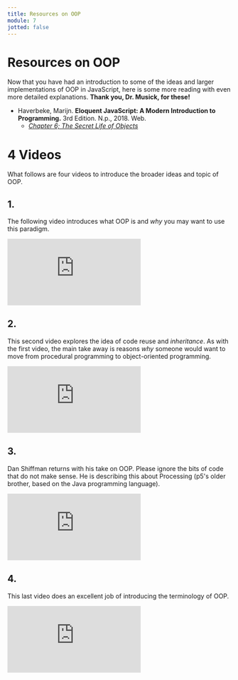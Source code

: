 ```yaml
---
title: Resources on OOP
module: 7
jotted: false
---
```


# Resources on OOP

Now that you have had an introduction to some of the ideas and larger implementations of OOP in JavaScript, here is some more reading with even more detailed explanations. **Thank you, Dr. Musick, for these!**

- Haverbeke, Marijn. **Eloquent JavaScript: A Modern Introduction to Programming.** 3rd Edition. N.p., 2018. Web.
    - [_Chapter 6; The Secret Life of Objects_](https://eloquentjavascript.net/3rd_edition/06_object.html)


# 4 Videos

What follows are four videos to introduce the broader ideas and topic of OOP.

## 1.

The following video introduces what OOP is and _why_ you may want to use this paradigm.

<div class="embed-responsive embed-responsive-16by9"><iframe class="embed-responsive-item" src="https://www.youtube.com/embed/SS-9y0H3Si8" frameborder="0" allowfullscreen></iframe></div>

## 2.

This second video explores the idea of code reuse and _inheritance_. As with the first video, the main take away is reasons _why_ someone would want to move from procedural programming to object-oriented programming.

<div class="embed-responsive embed-responsive-16by9"><iframe class="embed-responsive-item" src="https://www.youtube.com/embed/5VkrdKzKGlA" frameborder="0" allowfullscreen></iframe></div>

## 3.

Dan Shiffman returns with his take on OOP. Please ignore the bits of code that do not make sense. He is describing this about Processing (p5's older brother, based on the Java programming language).

<div class="embed-responsive embed-responsive-16by9"><iframe class="embed-responsive-item" src="https://www.youtube.com/embed/YcbcfkLzgvs" frameborder="0" allowfullscreen></iframe></div>

## 4.

This last video does an excellent job of introducing the terminology of OOP.

<div class="embed-responsive embed-responsive-16by9"><iframe class="embed-responsive-item" src="https://www.youtube.com/embed/1wJfIUcVWlA" frameborder="0" allowfullscreen></iframe></div>
